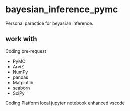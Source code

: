 # bayesian_inference_pymc
Personal paractice for beyasian inference. 
## work with <A super basic introduction to Bayesian inference in Python>
Coding pre-request
- PyMC
- ArviZ
- NumPy
- pandas
- Matplotlib
- seaborn
- SciPy

Coding Platform
local jupyter notebook enhanced vscode

